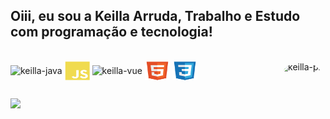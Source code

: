 ## Oiii, eu sou a Keilla Arruda, Trabalho e Estudo com programação e tecnologia!

<div style="display: inline_block"><br>
  <img align="center" alt="keilla-java" height="30" width="40" src="https://cdn.jsdelivr.net/gh/devicons/devicon/icons/java/java-original.svg" />       
  <img align="center" alt="keilla-Js" height="30" width="40" src="https://raw.githubusercontent.com/devicons/devicon/master/icons/javascript/javascript-plain.svg">
  <img align="center" alt="keilla-vue" height="30" width="40" src="https://cdn.jsdelivr.net/gh/devicons/devicon/icons/vuejs/vuejs-original.svg" />
  <img align="center" alt="keilla-HTML" height="30" width="40" src="https://raw.githubusercontent.com/devicons/devicon/master/icons/html5/html5-original.svg">
  <img align="center" alt="keilla-CSS" height="30" width="40" src="https://raw.githubusercontent.com/devicons/devicon/master/icons/css3/css3-original.svg"/>
  <img align="right" alt="keilla-pic" height="150" style="border-radius:50px;" src="https://scontent-gru1-2.xx.fbcdn.net/v/t1.18169-9/20841084_1545631682161688_5676702154396653667_n.jpg?_nc_cat=110&ccb=1-7&_nc_sid=8bfeb9&_nc_eui2=AeEz3DfKzU9_pciTmuuOwbxv82eD35yJz8HzZ4PfnInPwfmjYr2aQAik7bq84VaBIzeWMgd8zzf1eTYaZllr04YN&_nc_ohc=y370iv5wi_8AX91tBG3&_nc_ht=scontent-gru1-2.xx&oh=00_AT9oqCJSmCUuBsNxCW3bDorDjnHKoGTegfz-mHTqGgHUGA&oe=62EFB320">
</div>
  
  ##
<div> 
 
  <a href="https://instagram.com/keillaarr" target="_blank"><img src="https://img.shields.io/badge/-Instagram-%23E4405F?style=for-the-badge&logo=instagram&logoColor=white" target="_blank"></a>
 
